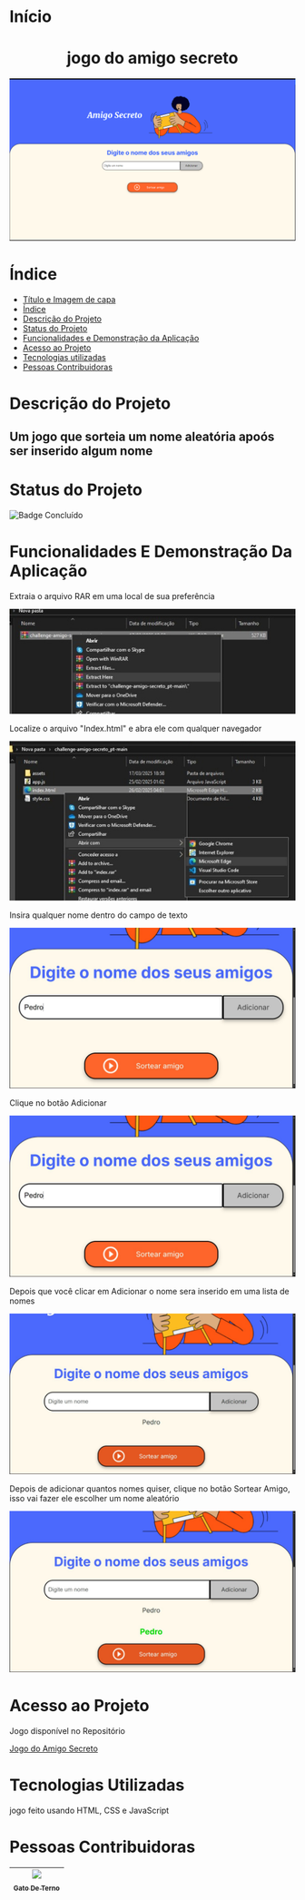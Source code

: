 # Início

<h1 align="center">jogo do amigo secreto</h1>
<img src="https://github.com/GatoDeTerno/Amigo-Secreto/blob/main/challenge-amigo-secreto_pt-main/assets/main.jpg" alt="Imagem ilustrativa">

# Índice 

* [Título e Imagem de capa](#início)
* [Índice](#índice)
* [Descrição do Projeto](#descrição-do-projeto)
* [Status do Projeto](#status-do-projeto)
* [Funcionalidades e Demonstração da Aplicação](#funcionalidades-e-demonstração-da-aplicação)
* [Acesso ao Projeto](#acesso-ao-projeto)
* [Tecnologias utilizadas](#tecnologias-utilizadas)
* [Pessoas Contribuidoras](#pessoas-contribuidoras)

# Descrição do Projeto
<h2 aling="center">Um jogo que sorteia um nome aleatória apoós ser inserido algum nome</h2>

# Status do Projeto
![Badge Concluído](http://img.shields.io/static/v1?label=STATUS&message=CONCLUÍDO&color=GREEN&style=for-the-badge)

# Funcionalidades E Demonstração Da Aplicação

<p>Extraia o arquivo RAR em uma local de sua preferência</p>
<img src="https://github.com/GatoDeTerno/Amigo-Secreto/blob/main/challenge-amigo-secreto_pt-main/assets/passo%201.jpeg" alt="como extrair">
<br>

<p>Localize o arquivo "Index.html" e abra ele com qualquer navegador</p>
<img src="https://github.com/GatoDeTerno/Amigo-Secreto/blob/main/challenge-amigo-secreto_pt-main/assets/passo%202.jpeg" alt="como abrir">
<br>

<p>Insira qualquer nome dentro do campo de texto</p>
<img src="https://github.com/GatoDeTerno/Amigo-Secreto/blob/main/challenge-amigo-secreto_pt-main/assets/instru%C3%A7%C3%A3o%201.jpg">

<p>Clique no botão Adicionar</p>
<img src="https://github.com/GatoDeTerno/Amigo-Secreto/blob/main/challenge-amigo-secreto_pt-main/assets/instru%C3%A7%C3%A3o%202.jpg">

<p>Depois que você clicar em Adicionar o nome sera inserido em uma lista de nomes</p>
<img src="https://github.com/GatoDeTerno/Amigo-Secreto/blob/main/challenge-amigo-secreto_pt-main/assets/instru%C3%A7%C3%A3o%203.jpg">

<p>Depois de adicionar quantos nomes quiser, clique no botão Sortear Amigo, isso vai fazer ele escolher um nome aleatório</p>
<img src="https://github.com/GatoDeTerno/Amigo-Secreto/blob/main/challenge-amigo-secreto_pt-main/assets/instru%C3%A7%C3%A3o%204.jpg">

# Acesso ao Projeto
<p>Jogo disponível no Repositório</p>
<a href="https://github.com/GatoDeTerno/Amigo-Secreto/blob/main/challenge-amigo-secreto_pt-main.rar">Jogo do Amigo Secreto</a>

# Tecnologias Utilizadas
<p>jogo feito usando HTML, CSS e JavaScript</p>

# Pessoas Contribuidoras

| [<img loading="lazy" src="https://avatars.githubusercontent.com/u/198701957?v=4" width=115><br><sub>Gato De Terno</sub>](https://github.com/GatoDeTerno) |
| :---: |
